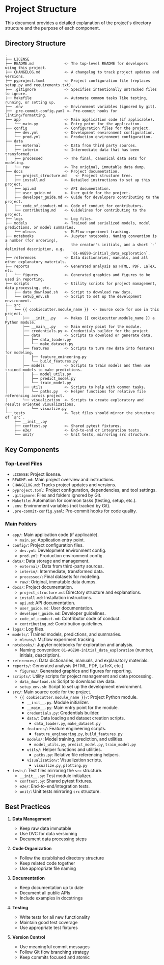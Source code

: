 # Project Structure

This document provides a detailed explanation of the project's directory structure and the purpose of each component.

## Directory Structure

```text
.
├── LICENSE
├── README.md              <- The top-level README for developers using this project.
├── CHANGELOG.md           <- A changelog to track project updates and versions.
├── pyproject.toml         <- Project configuration file (replaces setup.py and requirements.txt).
├── .gitignore             <- Specifies intentionally untracked files to ignore.
├── Makefile               <- Automate common tasks like testing, running, or setting up.
├── .env                   <- Environment variables (ignored by git).
├── .pre-commit-config.yaml <- Pre-commit hooks for linting/formatting.
├── app                    <- Main application code (if applicable).
│   └── main.py            <- Entry point for the application.
├── config                 <- Configuration files for the project.
│   ├── dev.yml            <- Development environment configuration.
│   └── prod.yml           <- Production environment configuration.
├── data
│   ├── external           <- Data from third party sources.
│   ├── interim            <- Intermediate data that has been transformed.
│   ├── processed          <- The final, canonical data sets for modeling.
│   └── raw                <- The original, immutable data dump.
├── docs                   <- Project documentation.
│   ├── project_structure.md    <- Project structure tree.
│   ├── install.md         <- Detailed instructions to set up this project.
│   ├── api.md             <- API documentation.
│   ├── user_guide.md      <- User guide for the project.
│   ├── developer_guide.md <- Guide for developers contributing to the project.
│   ├── code_of_conduct.md <- Code of conduct for contributors.
│   └── contributing.md    <- Guidelines for contributing to the project.
├── logs                   <- Log files.
├── models                 <- Trained and serialized models, model predictions, or model summaries.
│   └── mlruns             <- MLFlow experiment tracking.
├── notebooks              <- Jupyter notebooks. Naming convention is a number (for ordering),
│                             the creator's initials, and a short `-` delimited description, e.g.
│                             `01-AGE90-initial_data_exploration`.
├── references             <- Data dictionaries, manuals, and all other explanatory materials.
├── reports                <- Generated analysis as HTML, PDF, LaTeX, etc.
│   └── figures            <- Generated graphics and figures to be used in reporting.
├── scripts                <- Utility scripts for project management, data processing, etc.
│   ├── data_download.sh   <- Script to download raw data.
│   └── setup_env.sh       <- Script to set up the development environment.
├── src
│   └── {{ cookiecutter.module_name }}  <- Source code for use in this project.
│       ├── __init__.py    <- Makes {{ cookiecutter.module_name }} a Python module.
│       ├── __main__.py    <- Main entry point for the module.
│       ├── credentials.py <- Credentials builder for the project.
│       ├── data           <- Scripts to download or generate data.
│       │   ├── data_loader.py
│       │   └── make_dataset.py
│       ├── features       <- Scripts to turn raw data into features for modeling.
│       │   ├── feature_enineering.py
│       │   └── build_features.py
│       ├── models         <- Scripts to train models and then use trained models to make predictions.
│       │   ├── model_utils.py
│       │   ├── predict_model.py
│       │   └── train_model.py
│       ├── utils          <- Scripts to help with common tasks.
│       │   └── paths.py   <- Helper functions for relative file referencing across project.
│       └── visualization  <- Scripts to create exploratory and results oriented visualizations.
│           └── visualize.py
└── tests                  <- Test files should mirror the structure of `src`.
    ├── __init__.py
    ├── conftest.py        <- Shared pytest fixtures.
    ├── e2e/               <- End-to-end or integration tests.
    └── unit/              <- Unit tests, mirroring src structure.
```

## Key Components

### Top-Level Files

- `LICENSE`: Project license.
- `README.md`: Main project overview and instructions.
- `CHANGELOG.md`: Tracks project updates and versions.
- `pyproject.toml`: Project configuration, dependencies, and tool settings.
- `.gitignore`: Files and folders ignored by Git.
- `Makefile`: Automation for common tasks (testing, setup, etc.).
- `.env`: Environment variables (not tracked by Git).
- `.pre-commit-config.yaml`: Pre-commit hooks for code quality.

### Main Folders

- `app/`: Main application code (if applicable).
  - `main.py`: Application entry point.
- `config/`: Project configuration files.
  - `dev.yml`: Development environment config.
  - `prod.yml`: Production environment config.
- `data/`: Data storage and management.
  - `external/`: Data from third-party sources.
  - `interim/`: Intermediate, transformed data.
  - `processed/`: Final datasets for modeling.
  - `raw/`: Original, immutable data dumps.
- `docs/`: Project documentation.
  - `project_structure.md`: Directory structure and explanations.
  - `install.md`: Installation instructions.
  - `api.md`: API documentation.
  - `user_guide.md`: User documentation.
  - `developer_guide.md`: Developer guidelines.
  - `code_of_conduct.md`: Contributor code of conduct.
  - `contributing.md`: Contribution guidelines.
- `logs/`: Log files.
- `models/`: Trained models, predictions, and summaries.
  - `mlruns/`: MLflow experiment tracking.
- `notebooks/`: Jupyter notebooks for exploration and analysis.
  - Naming convention: `01-AGE90-initial_data_exploration` (number, initials, description).
- `references/`: Data dictionaries, manuals, and explanatory materials.
- `reports/`: Generated analysis (HTML, PDF, LaTeX, etc.).
  - `figures/`: Generated graphics and figures for reporting.
- `scripts/`: Utility scripts for project management and data processing.
  - `data_download.sh`: Script to download raw data.
  - `setup_env.sh`: Script to set up the development environment.
- `src/`: Main source code for the project.
  - `{{ cookiecutter.module_name }}/`: Project Python module.
    - `__init__.py`: Module initializer.
    - `__main__.py`: Main entry point for the module.
    - `credentials.py`: Credentials builder.
    - `data/`: Data loading and dataset creation scripts.
      - `data_loader.py`, `make_dataset.py`
    - `features/`: Feature engineering scripts.
      - `feature_engineering.py`, `build_features.py`
    - `models/`: Model training, prediction, and utilities.
      - `model_utils.py`, `predict_model.py`, `train_model.py`
    - `utils/`: Helper functions and utilities.
      - `paths.py`: Relative file referencing helpers.
    - `visualization/`: Visualization scripts.
      - `visualize.py`, `plotting.py`
- `tests/`: Test files mirroring the `src` structure.
  - `__init__.py`: Test module initializer.
  - `conftest.py`: Shared pytest fixtures.
  - `e2e/`: End-to-end/integration tests.
  - `unit/`: Unit tests mirroring `src` structure.

## Best Practices

1. **Data Management**
   - Keep raw data immutable
   - Use DVC for data versioning
   - Document data processing steps

2. **Code Organization**
   - Follow the established directory structure
   - Keep related code together
   - Use appropriate file naming

3. **Documentation**
   - Keep documentation up to date
   - Document all public APIs
   - Include examples in docstrings

4. **Testing**
   - Write tests for all new functionality
   - Maintain good test coverage
   - Use appropriate test fixtures

5. **Version Control**
   - Use meaningful commit messages
   - Follow Git flow branching strategy
   - Keep commits focused and atomic
